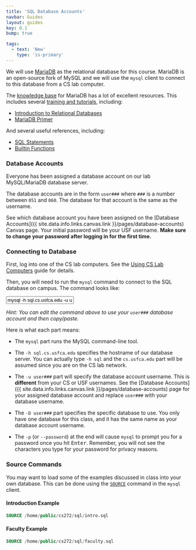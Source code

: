 ```yaml
---
title: 'SQL Database Accounts'
navbar: Guides
layout: guides
key: 0.1
bump: true

tags:
  - text: 'New'
    type: 'is-primary'
---
```


We will use [MariaDB](https://mariadb.org/) as the relational database for this course. MariaDB is an open-source fork of MySQL and we will use the `mysql` client to connect to this database from a CS lab computer.

The [knowledge base](https://mariadb.org/documentation/) for MariaDB has a lot of excellent resources. This includes several [training and tutorials](https://mariadb.com/kb/en/training-tutorials/), including:

  - [Introduction to Relational Databases](https://mariadb.com/kb/en/introduction-to-relational-databases/)
  - [MariaDB Primer](https://mariadb.com/kb/en/a-mariadb-primer/)

And several useful references, including:

  - [SQL Statements](https://mariadb.com/kb/en/sql-statements/)
  - [Builtin Functions](https://mariadb.com/kb/en/built-in-functions/)

### Database Accounts

Everyone has been assigned a database account on our lab MySQL/MariaDB database server.

The database accounts are in the form `user###` where `###` is a number between `051` and `060`. The database for that account is the same as the username.

See which database account you have been assigned on the [Database Accounts]({{ site.data.info.links.canvas.link }}/pages/database-accounts) Canvas page. Your initial password will be your USF username. **Make sure to change your password after logging in for the first time.**

### Connecting to Database

First, log into one of the CS lab computers. See the [Using CS Lab Computers](/guides/general/using-cs-lab-computers.html) guide for details.

Then, you will need to run the `mysql` command to connect to the SQL database on campus. The command looks like:

<input type="text" class="input is-expanded is-family-code" value="mysql -h sql.cs.usfca.edu -u user### -D user### -p"/>

*Hint: You can edit the command above to use your `user###` database account and then copy/paste.*

Here is what each part means:

  - The `mysql` part runs the MySQL command-line tool.

  - The `-h sql.cs.usfca.edu` specifies the hostname of our database server. You can actually type `-h sql` and the `cs.usfca.edu` part will be assumed since you are on the CS lab network.

  - The `-u user###` part will specify the database account username. This is **different** from your CS or USF usernames. See the [Database Accounts]({{ site.data.info.links.canvas.link }}/pages/database-accounts) page for your assigned database account and replace `user###` with your database username.

  - The `-D user###` part specifies the specific database to use. You only have one database for this class, and it has the same name as your database account username.

  - The `-p` (or `--password`) at the end will cause `mysql` to prompt you for a password once you hit <kbd>Enter</kbd>. Remember, you will not see the characters you type for your password for privacy reasons.

### Source Commands

You may want to load some of the examples discussed in class into your own database. This can be done using the [`SOURCE`](https://mariadb.com/kb/en/mysql-command-line-client/) command in the `mysql` client.

#### Introduction Example

```sql
SOURCE /home/public/cs272/sql/intro.sql
```

#### Faculty Example

```sql
SOURCE /home/public/cs272/sql/faculty.sql
```
